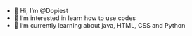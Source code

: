 - 👋 Hi, I’m @Dopiest
- 👀 I’m interested in learn how to use codes
- 🌱 I’m currently learning about java, HTML, CSS and Python

<!---
Dopiest/Dopiest is a ✨ special ✨ repository because its `README.md` (this file) appears on your GitHub profile.
You can click the Preview link to take a look at your changes.
--->
